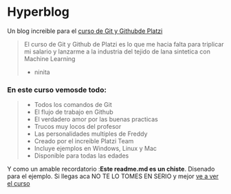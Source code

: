 
# Hyperblog
Un blog increible para el [curso de Git y Github](https://platzi.com/cursos/git-github/ "curso de Git y Github")[de Platzi](https://platzi.com "de Platzi")
>El curso de Git y Github  de Platzi es lo que me hacia falta para triplicar mi salario y lanzarme a la industria del tejido de lana sintetica con Machine Learning
> - ninita

### En este curso vemosde todo:
> - Todos los comandos de Git
> - El flujo de trabajo en Github
> - El verdadero amor por las buenas practicas
> - Trucos muy locos del profesor
> - Las personalidades multiples de Freddy
> - Creado por el increible Platzi Team
> - Incluye ejemplos en Windows, Linux y Mac
> - Disponible para todas las edades

Y como un amable recordatorio :**Este readme.md es un chiste**. Disenado para el ejemplo. Si llegas aca NO TE LO TOMES EN SERIO y mejor [ve a ver el curso](https://platzi.com/cursos/git-github/ "ve a ver el curso")
